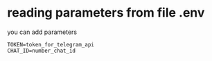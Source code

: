 # reading parameters from file .env
you can add parameters
```
TOKEN=token_for_telegram_api
CHAT_ID=number_chat_id
```
